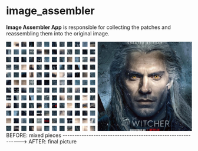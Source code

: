 # image_assembler
**Image Assembler App** is responsible for collecting the patches and reassembling them into the original image.

![image_assembler Logo](images/demo_pic.jpg)
BEFORE: mixed pieces ------------------------------------------------------------> AFTER: final picture
